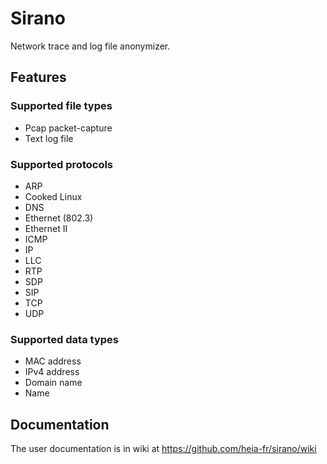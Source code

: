 # Sirano

Network trace and log file anonymizer.

## Features

### Supported file types

* Pcap packet-capture
* Text log file

### Supported protocols

* ARP
* Cooked Linux
* DNS
* Ethernet (802.3)
* Ethernet II
* ICMP
* IP
* LLC
* RTP
* SDP
* SIP
* TCP
* UDP

### Supported data types

* MAC address
* IPv4 address
* Domain name
* Name

## Documentation

The user documentation is in wiki at https://github.com/heia-fr/sirano/wiki
